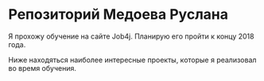 # Репозиторий Медоева Руслана
Я прохожу обучение на сайте Job4j. Планирую его пройти к концу 2018 года.

Ниже находяться наиболее интересные проекты, которые я реализовал во время обучения.
